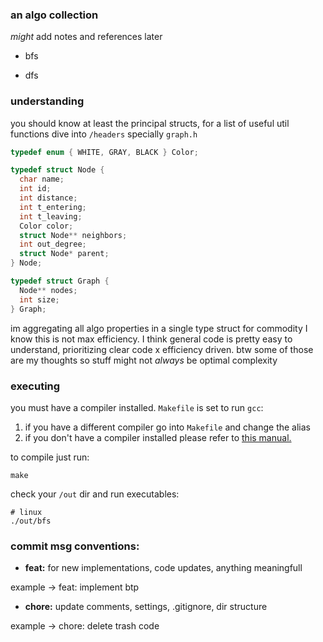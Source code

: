 ### an algo collection

*might* add notes and references later

- bfs

- dfs

### understanding

you should know at least the principal structs, for a list of useful util functions dive into `/headers` specially `graph.h`

```c
typedef enum { WHITE, GRAY, BLACK } Color;

typedef struct Node {
  char name;
  int id;
  int distance;
  int t_entering;
  int t_leaving;
  Color color;
  struct Node** neighbors;
  int out_degree;
  struct Node* parent;
} Node;

typedef struct Graph {
  Node** nodes;
  int size;
} Graph;
```

im aggregating all algo properties in a single type struct for commodity I know this is not max efficiency. I think general code is pretty easy to understand, prioritizing clear code x efficiency driven. btw some of those are my thoughts so stuff might not *always* be optimal complexity

### executing

you must have a compiler installed. `Makefile` is set to run `gcc`:

1. if you have a different compiler go into `Makefile` and change the alias
2. if you don't have a compiler installed please refer to [this manual.](https://gcc.gnu.org/install/)

to compile just run:
```shell
make
```

check your `/out` dir and run executables:
```shell
# linux
./out/bfs
```

### commit msg conventions:

- **feat:** for new implementations, code updates, anything meaningfull

example -> feat: implement btp

- **chore:** update comments, settings, .gitignore, dir structure

example -> chore: delete trash code

